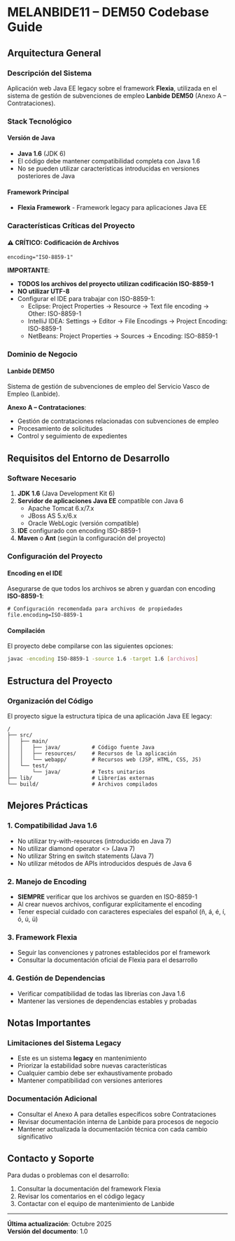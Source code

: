 # MELANBIDE11 – DEM50 Codebase Guide

## Arquitectura General

### Descripción del Sistema
Aplicación web Java EE legacy sobre el framework **Flexia**, utilizada en el sistema de gestión de subvenciones de empleo **Lanbide DEM50** (Anexo A – Contrataciones).

### Stack Tecnológico

#### Versión de Java
- **Java 1.6** (JDK 6)
- El código debe mantener compatibilidad completa con Java 1.6
- No se pueden utilizar características introducidas en versiones posteriores de Java

#### Framework Principal
- **Flexia Framework** - Framework legacy para aplicaciones Java EE

### Características Críticas del Proyecto

#### ⚠️ CRÍTICO: Codificación de Archivos
```
encoding="ISO-8859-1"
```

**IMPORTANTE**: 
- **TODOS los archivos del proyecto utilizan codificación ISO-8859-1**
- **NO utilizar UTF-8**
- Configurar el IDE para trabajar con ISO-8859-1:
  - Eclipse: Project Properties → Resource → Text file encoding → Other: ISO-8859-1
  - IntelliJ IDEA: Settings → Editor → File Encodings → Project Encoding: ISO-8859-1
  - NetBeans: Project Properties → Sources → Encoding: ISO-8859-1

### Dominio de Negocio

#### Lanbide DEM50
Sistema de gestión de subvenciones de empleo del Servicio Vasco de Empleo (Lanbide).

**Anexo A – Contrataciones**:
- Gestión de contrataciones relacionadas con subvenciones de empleo
- Procesamiento de solicitudes
- Control y seguimiento de expedientes

## Requisitos del Entorno de Desarrollo

### Software Necesario
1. **JDK 1.6** (Java Development Kit 6)
2. **Servidor de aplicaciones Java EE** compatible con Java 6
   - Apache Tomcat 6.x/7.x
   - JBoss AS 5.x/6.x
   - Oracle WebLogic (versión compatible)
3. **IDE** configurado con encoding ISO-8859-1
4. **Maven** o **Ant** (según la configuración del proyecto)

### Configuración del Proyecto

#### Encoding en el IDE
Asegurarse de que todos los archivos se abren y guardan con encoding **ISO-8859-1**:

```properties
# Configuración recomendada para archivos de propiedades
file.encoding=ISO-8859-1
```

#### Compilación
El proyecto debe compilarse con las siguientes opciones:
```bash
javac -encoding ISO-8859-1 -source 1.6 -target 1.6 [archivos]
```

## Estructura del Proyecto

### Organización del Código
El proyecto sigue la estructura típica de una aplicación Java EE legacy:

```
/
├── src/
│   ├── main/
│   │   ├── java/          # Código fuente Java
│   │   ├── resources/     # Recursos de la aplicación
│   │   └── webapp/        # Recursos web (JSP, HTML, CSS, JS)
│   └── test/
│       └── java/          # Tests unitarios
├── lib/                   # Librerías externas
└── build/                 # Archivos compilados
```

## Mejores Prácticas

### 1. Compatibilidad Java 1.6
- No utilizar try-with-resources (introducido en Java 7)
- No utilizar diamond operator <> (Java 7)
- No utilizar String en switch statements (Java 7)
- No utilizar métodos de APIs introducidos después de Java 6

### 2. Manejo de Encoding
- **SIEMPRE** verificar que los archivos se guarden en ISO-8859-1
- Al crear nuevos archivos, configurar explícitamente el encoding
- Tener especial cuidado con caracteres especiales del español (ñ, á, é, í, ó, ú, ü)

### 3. Framework Flexia
- Seguir las convenciones y patrones establecidos por el framework
- Consultar la documentación oficial de Flexia para el desarrollo

### 4. Gestión de Dependencias
- Verificar compatibilidad de todas las librerías con Java 1.6
- Mantener las versiones de dependencias estables y probadas

## Notas Importantes

### Limitaciones del Sistema Legacy
- Este es un sistema **legacy** en mantenimiento
- Priorizar la estabilidad sobre nuevas características
- Cualquier cambio debe ser exhaustivamente probado
- Mantener compatibilidad con versiones anteriores

### Documentación Adicional
- Consultar el Anexo A para detalles específicos sobre Contrataciones
- Revisar documentación interna de Lanbide para procesos de negocio
- Mantener actualizada la documentación técnica con cada cambio significativo

## Contacto y Soporte

Para dudas o problemas con el desarrollo:
1. Consultar la documentación del framework Flexia
2. Revisar los comentarios en el código legacy
3. Contactar con el equipo de mantenimiento de Lanbide

---

**Última actualización**: Octubre 2025  
**Versión del documento**: 1.0

